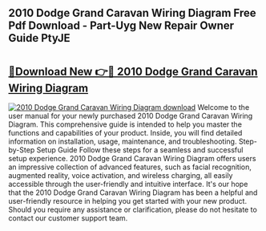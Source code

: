 ## 2010 Dodge Grand Caravan Wiring Diagram Free Pdf Download - Part-Uyg New Repair Owner Guide PtyJE

# <h2><a href="http://dfjo8qz.blite.top/?on=2010+Dodge+Grand+Caravan+Wiring+Diagram">🔗Download New 👉🔴 2010 Dodge Grand Caravan Wiring Diagram</a></h2>

[![2010 Dodge Grand Caravan Wiring Diagram download](https://i.imgur.com/lujVjoI.png)](http://dfjo8qz.blite.top/?on=2010+Dodge+Grand+Caravan+Wiring+Diagram)
Welcome to the user manual for your newly purchased 2010 Dodge Grand Caravan Wiring Diagram. This comprehensive guide is intended to help you master the functions and capabilities of your product. Inside, you will find detailed information on installation, usage, maintenance, and troubleshooting. Step-by-Step Setup Guide Follow these steps for a seamless and successful setup experience. 2010 Dodge Grand Caravan Wiring Diagram offers users an impressive collection of advanced features, such as facial recognition, augmented reality, voice activation, and wireless charging, all easily accessible through the user-friendly and intuitive interface. It's our hope that the 2010 Dodge Grand Caravan Wiring Diagram has been a helpful and user-friendly resource in helping you get started with your new product. Should you require any assistance or clarification, please do not hesitate to contact our customer support team.
